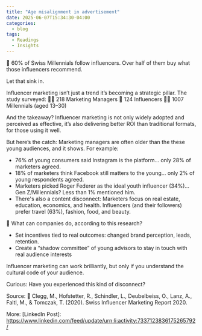 ```yaml
---
title: "Age misalignment in advertisement"
date: 2025-06-07T15:34:30-04:00
categories:
  - blog
tags:
  - Readings
  - Insights
---
```


📣 60% of Swiss Millennials follow influencers. Over half of them buy what those influencers recommend.

Let that sink in.

Influencer marketing isn’t just a trend it’s becoming a strategic pillar. The study surveyed:
👨‍💼 218 Marketing Managers
📲 124 Influencers
🧑‍🎓 1007 Millennials (aged 13–30)

And the takeaway? Influencer marketing is not only widely adopted and perceived as effective, it’s also delivering better ROI than traditional formats, for those using it well.

But here’s the catch: Marketing managers are often older than the these young audiences, and it shows. For example:
- 76% of young consumers said Instagram is the platform... only 28% of marketers agreed.
- 18% of marketers think Facebook still matters to the young... only 2% of young respondents agreed.
- Marketers picked Roger Federer as the ideal youth influencer (34%)... Gen Z/Millennials? Less than 1% mentioned him.
- There's also a content disconnect: Marketers focus on real estate, education, economics, and health. Influencers (and their followers) prefer travel (63%), fashion, food, and beauty.

📌 What can companies do, according to this research?
- Set incentives tied to real outcomes: changed brand perception, leads, retention.
- Create a “shadow committee” of young advisors to stay in touch with real audience interests

Influencer marketing can work brilliantly, but only if you understand the cultural code of your audience.

Curious: Have you experienced this kind of disconnect?

Source:
📑 Clegg, M., Hofstetter, R., Schindler, L., Deubelbeiss, O., Lanz, A., Faltl, M., & Tomczak, T. (2020). Swiss Influencer Marketing Report 2020.

More: 
[LinkedIn Post]: https://www.linkedin.com/feed/update/urn:li:activity:7337123836175265792/
